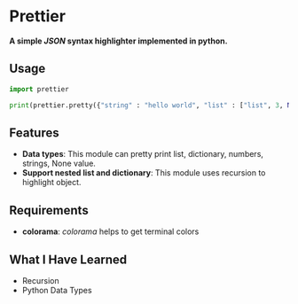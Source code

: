 # Prettier
**A simple *JSON* syntax highlighter implemented in python.**

## Usage

```python
import prettier

print(prettier.pretty({"string" : "hello world", "list" : ["list", 3, None]}))
```

## Features
- **Data types**: This module can pretty print list, dictionary, numbers, strings, None value.
- **Support nested list and dictionary**: This module uses recursion to highlight object.

## Requirements
- **colorama**: *colorama* helps to get terminal colors

## What I Have Learned
- Recursion
- Python Data Types
